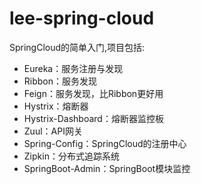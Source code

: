 # lee-spring-cloud
SpringCloud的简单入门,项目包括:
* Eureka：服务注册与发现
* Ribbon：服务发现
* Feign：服务发现，比Ribbon更好用
* Hystrix：熔断器
* Hystrix-Dashboard：熔断器监控板
* Zuul：API网关
* Spring-Config：SpringCloud的注册中心
* Zipkin：分布式追踪系统
* SpringBoot-Admin：SpringBoot模块监控
